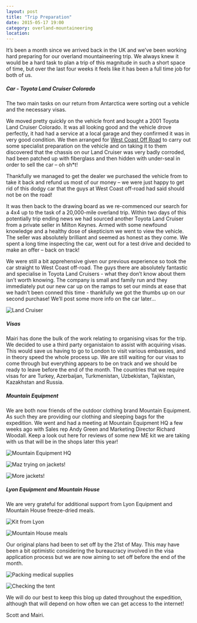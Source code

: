 ```yaml
---
layout: post
title: "Trip Preparation"
date: 2015-05-17 19:00
category: overland-mountaineering
location:
---
```

It’s been a month since we arrived back in the UK and we’ve been working hard preparing for our overland mountaineering trip.  We always knew it would be a hard task to plan a trip of this magnitude in such a short space of time, but over the last four weeks it feels like it has been a full time job for both of us.

##### Car - Toyota Land Cruiser Colorado #####

The two main tasks on our return from Antarctica were sorting out a vehicle and the necessary visas.  

We moved pretty quickly on the vehicle front and bought a 2001 Toyota Land Cruiser Colorado.  It was all looking good and the vehicle drove perfectly, it had had a service at a local garage and they confirmed it was in very good condition.  We then arranged for [West Coast Off Road](http://westcoastoffroad.co.uk) to carry out some specialist preparation on the vehicle and on taking it to them discovered that the chassis on our Land Cruiser was very badly corroded, had been patched up with fiberglass and then hidden with under-seal in order to sell the car – oh sh*t!

Thankfully we managed to get the dealer we purchased the vehicle from to take it back and refund us most of our money – we were just happy to get rid of this dodgy car that the guys at West Coast off-road had said should not be on the road!  

It was then back to the drawing board as we re-commenced our search for a 4x4 up to the task of a 20,000-mile overland trip.  Within two days of this potentially trip ending news we had sourced another Toyota Land Cruiser from a private seller in Milton Keynes.  Armed with some newfound knowledge and a healthy dose of skepticism we went to view the vehicle.  The seller was absolutely brilliant and seemed as honest as they come. We spent a long time inspecting the car, went out for a test drive and decided to make an offer – back on track!

We were still a bit apprehensive given our previous experience so took the car straight to West Coast off-road.  The guys there are absolutely fantastic and specialise in Toyota Land Cruisers - what they don’t know about them isn’t worth knowing.  The company is small and family run and they immediately put our new car up on the ramps to set our minds at ease that we hadn’t been conned this time - thankfully we got the thumbs up on our second purchase!  We’ll post some more info on the car later…

![Land Cruiser](/photos/trip-preparation/tp-car.jpg)

##### Visas #####

Mairi has done the bulk of the work relating to organising visas for the trip.  We decided to use a third party organistaion to assist with acquiring visas.  This would save us having to go to London to visit various embassies, and in theory speed the whole process up. We are still waiting for our visas to come through but everything appears to be on track and we should be ready to leave before the end of the month.  The countries that we require visas for are Turkey, Azerbaijan, Turkmenistan, Uzbekistan, Tajikistan, Kazakhstan and Russia.

##### Mountain Equipment #####

We are both now friends of the outdoor clothing brand Mountain Equipment.  As such they are providing our clothing and sleeping bags for the expedition.  We went and had a meeting at Mountain Equipment HQ a few weeks ago with Sales rep Andy Green and Marketing Director Richard Woodall.  Keep a look out here for reviews of some new ME kit we are taking with us that will be in the shops later this year!

![Mountain Equipment HQ](/photos/trip-preparation/tp-me.jpg)

![Maz trying on jackets!](/photos/trip-preparation/tp-green.jpg)

![More jackets!](/photos/trip-preparation/tp-purple.jpg)

##### Lyon Equipment and Mountain House #####

We are very grateful for additional support from Lyon Equipment and Mountain House freeze-dried meals.

![Kit from Lyon](/photos/trip-preparation/tp-lyon.jpg)

![Mountain House meals](/photos/trip-preparation/tp-food.jpg)

Our original plans had been to set off by the 21st of May.  This may have been a bit optimistic considering the bureaucracy involved in the visa application process but we are now aiming to set off before the end of the month.

![Packing medical supplies](/photos/trip-preparation/tp-med.jpg)

![Checking the tent](/photos/trip-preparation/tp-tent.jpg)

We will do our best to keep this blog up dated throughout the expedition, although that will depend on how often we can get access to the internet!  

Scott and Mairi.
